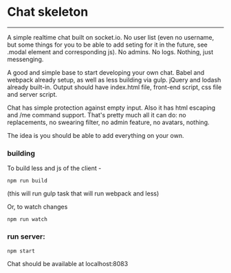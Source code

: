 # Chat skeleton
--------------------------

A simple realtime chat built on socket.io. No user list (even no username, but some things for you to be able to add
seting for it in the future, see .modal element and corresponding js). No admins. No logs. Nothing, just messenging.

A good and simple base to start developing your own chat. Babel and webpack already setup, as well as less building via
gulp. jQuery and lodash already built-in. Output should have index.html file, front-end script, css file and server
script.

Chat has simple protection against empty input. Also it has html escaping and /me command support.
That's pretty much all it can do: no replacements, no swearing filter, no admin feature, no avatars, nothing.
 
The idea is you should be able to add everything on your own.
     
### building 

To build less and js of the client - 

    npm run build
    
(this will run gulp task  that will run webpack and less)
    
Or, to watch changes

    npm run watch
    
### run server:
        
    npm start  
     
Chat should be available at localhost:8083


 




     
     